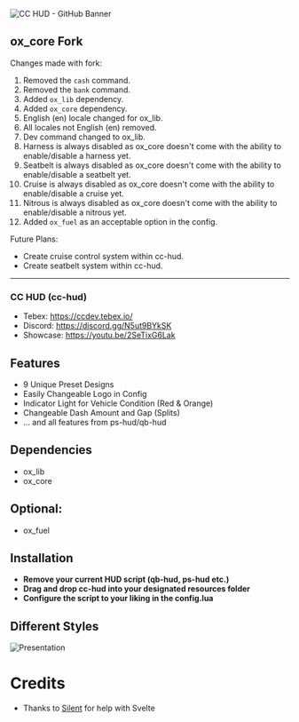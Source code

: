 ![CC HUD - GitHub Banner](https://github.com/CandrexDev/cc-hud/assets/62235410/02989744-3bbd-4cfe-ae4a-fd3ce70193dc)

## ox_core Fork
Changes made with fork:
1. Removed the `cash` command.
2. Removed the `bank` command.
3. Added `ox_lib` dependency.
4. Added `ox_core` dependency.
5. English (en) locale changed for ox_lib.
6. All locales not English (en) removed.
7. Dev command changed to ox_lib.
8. Harness is always disabled as ox_core doesn't come with the ability to enable/disable a harness yet.
9. Seatbelt is always disabled as ox_core doesn't come with the ability to enable/disable a seatbelt yet.
10. Cruise is always disabled as ox_core doesn't come with the ability to enable/disable a cruise yet.
11. Nitrous is always disabled as ox_core doesn't come with the ability to enable/disable a nitrous yet.
12. Added `ox_fuel` as an acceptable option in the config.

Future Plans:
- Create cruise control system within cc-hud.
- Create seatbelt system within cc-hud.

---

### CC HUD (cc-hud)
* Tebex: https://ccdev.tebex.io/
* Discord: https://discord.gg/N5ut9BYkSK
* Showcase: https://youtu.be/2SeTixG6Lak

## Features
* 9 Unique Preset Designs
* Easily Changeable Logo in Config
* Indicator Light for Vehicle Condition (Red & Orange)
* Changeable Dash Amount and Gap (Splits)
* ... and all features from ps-hud/qb-hud

## Dependencies
* ox_lib
* ox_core

## Optional:
<!-- * [ps-buffs](https://github.com/Project-Sloth/ps-buffs) -->
* ox_fuel

## Installation
* **Remove your current HUD script (qb-hud, ps-hud etc.)**
* **Drag and drop cc-hud into your designated resources folder**
* **Configure the script to your liking in the config.lua**

## Different Styles
![Presentation](https://github.com/CandrexDev/cc-hud/assets/62235410/d280f779-ec6d-4a55-a36a-3e9a05530850)

# Credits
- Thanks to [Silent](https://github.com/S1lentcodes) for help with Svelte
